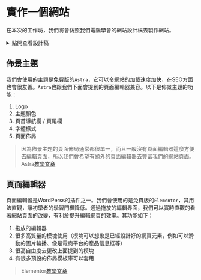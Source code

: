 # 實作一個網站

在本次的工作坊，我們將會仿照我們電腦學會的網站設計稿去製作網站。

<details>
<summary>點開查看設計稿</summary>
  <p align="center">
    <img src="https://user-images.githubusercontent.com/82365010/211704182-c1c55ee4-3a35-40d4-96c0-1fc22cef18f1.png" alt="000web_first_time_register">
  </p>
</details>



## 佈景主題
我們會使用的主題是免費版的`Astra`，它可以令網站的加載速度加快，在SEO方面也會很友善。`Astra`也跟我們下面會提到的頁面編輯器兼容。以下是佈景主題的功能：

1. Logo
2. 主題顏色
3. 頁首導航欄 / 頁尾欄
4. 字體樣式
5. 頁面佈局

> 因為佈景主題的頁面佈局通常都很單一，而且一般沒有頁面編輯器這麼方便去編輯頁面，所以我們會希望有額外的頁面編輯器去豐富我們的網站頁面。Astra[教學文章](https://frankknow.com/astra-tutorial/)

## 頁面編輯器
頁面編輯器是WordPerss的插件之一。我們會使用的是免費版的`Elementor`，其用法直觀，讓初學者的學習門檻降低。通過拖放的編輯界面，我們可以實時直觀的看著網站頁面的改變，有利於提升編輯網頁的效率。其功能如下：

1. 拖放的編輯器
2. 很多高質量的模塊使用（模塊可以想象是已經設計好的網頁元素，例如可以滑動的圖片輪播、像是電商平台的產品信息框等） 
3. 很高自由度去更改上面提到的模塊
4. 有很多預設的佈局模板庫可以套用

> Elementor[教學文章](https://www.gcreate.com.tw/plugins/elementor-%E6%95%99%E5%AD%B8-wordpress%E6%9C%80%E5%A5%BD%E7%94%A8%E4%B9%8B%E7%B7%A8%E8%BC%AF%E5%99%A8/)
